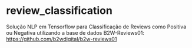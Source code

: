 # review_classification

Solução NLP em Tensorflow para Classificação de Reviews como Positiva ou Negativa utilizando a base de dados B2W-Reviews01: https://github.com/b2wdigital/b2w-reviews01

